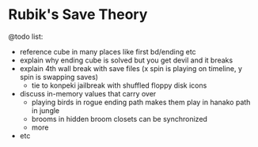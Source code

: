 # Rubik's Save Theory

@todo list:

- reference cube in many places like first bd/ending etc
- explain why ending cube is solved but you get devil and it breaks
- explain 4th wall break with save files (x spin is playing on timeline, y spin is swapping saves)
    - tie to konpeki jailbreak with shuffled floppy disk icons
- discuss in-memory values that carry over
    - playing birds in rogue ending path makes them play in hanako path in jungle
    - brooms in hidden broom closets can be synchronized
     - more
- etc
